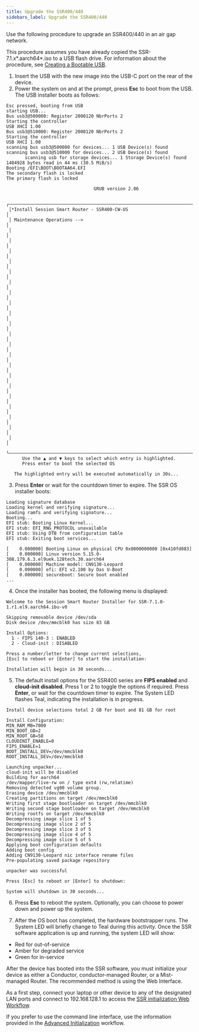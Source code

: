 ```yaml
---
title: Upgrade the SSR400/440
sidebars_label: Upgrade the SSR400/440
---
```


Use the following procedure to upgrade an SSR400/440 in an air gap network.

This procedure assumes you have already copied the SSR-7.1.x*.aarch64*.iso to a USB flash drive. For information about the procedure, see [Creating a Bootable USB](intro_creating_bootable_usb.md). 

1. Insert the USB with the new image into the USB-C port on the rear of the device.
2. Power the system on and at the prompt, press **Esc** to boot from the USB. The USB installer boots as follows:

```
Esc pressed, booting from USB
starting USB...
Bus usb3@500000: Register 2000120 NbrPorts 2
Starting the controller
USB XHCI 1.00
Bus usb3@510000: Register 2000120 NbrPorts 2
Starting the controller
USB XHCI 1.00
scanning bus usb3@500000 for devices... 1 USB Device(s) found
scanning bus usb3@510000 for devices... 2 USB Device(s) found
       scanning usb for storage devices... 1 Storage Device(s) found
1404928 bytes read in 44 ms (30.5 MiB/s)
Booting /EFI\BOOT\BOOTAA64.EFI
The secondary flash is locked
The primary flash is locked

                                 GRUB version 2.06

 ┌────────────────────────────────────────────────────────────────────────────
 │*Install Session Smart Router - SSR400-CW-US                                │ 
 │ Maintenance Operations -->                                                 │
 │                                                                            │
 │                                                                            │
 │                                                                            │
 │                                                                            │
 │                                                                            │
 │                                                                            │
 │                                                                            │
 │                                                                            │
 │                                                                            │
 │                                                                            │
 │                                                                            │
 │                                                                            │
 │                                                                            │
 │                                                                            │
 │                                                                            │
 │                                                                            │
 │                                                                            │
 │                                                                            │
 │                                                                            │
 │                                                                            │
 │                                                                            │
 └────────────────────────────────────────────────────────────────────────────┘
      Use the ▲ and ▼ keys to select which entry is highlighted.                                            
      Press enter to boot the selected OS
                                                                    
   The highlighted entry will be executed automatically in 30s...
```

3. Press **Enter** or wait for the countdown timer to expire. The SSR OS installer boots:

```
Loading signature database
Loading kernel and verifying signature...
Loading ramfs and verifying signature...
Booting...
EFI stub: Booting Linux Kernel...
EFI stub: EFI_RNG_PROTOCOL unavailable
EFI stub: Using DTB from configuration table
EFI stub: Exiting boot services...

[    0.000000] Booting Linux on physical CPU 0x0000000000 [0x410fd083]
[    0.000000] Linux version 5.15.0-308.179.6.3.el9uek.128tech.30.aarch64
[    0.000000] Machine model: CN9130-Leopard
[    0.000000] efi: EFI v2.100 by Das U-Boot
[    0.000000] secureboot: Secure boot enabled
...
```

4. Once the installer has booted, the following menu is displayed:

```
Welcome to the Session Smart Router Installer for SSR-7.1.0-1.r1.el9.aarch64.ibu-v0

Skipping removable device /dev/sda
Disk device /dev/mmcblk0 has size 83 GB

Install Options:
  1 - FIPS 140-3 : ENABLED 
  2 - Cloud-init : DISABLED

Press a number/letter to change current selections,
[Esc] to reboot or [Enter] to start the installation: 

Installation will begin in 30 seconds...
```

5. The default install options for the SSR400 series are **FIPS enabled** and **cloud-init disabled**. Press 1 or 2 to toggle the options if required. Press **Enter**, or wait for the countdown timer to expire. The System LED flashes Teal, indicating the installation is in progress.

``` 
Install device selections total 2 GB for boot and 81 GB for root

Install Configuration:
MIN_RAM_MB=7000
MIN_BOOT_GB=2
MIN_ROOT_GB=58
CLOUDINIT_ENABLE=0
FIPS_ENABLE=1
BOOT_INSTALL_DEV=/dev/mmcblk0
ROOT_INSTALL_DEV=/dev/mmcblk0

Launching unpacker...
cloud-init will be disabled
Building for aarch64
/dev/mapper/live-rw on / type ext4 (rw,relatime)
Removing detected vg00 volume group.
Erasing device /dev/mmcblk0
Creating partitions on target /dev/mmcblk0
Writing first stage bootloader on target /dev/mmcblk0
Writing second stage bootloader on target /dev/mmcblk0
Writing rootfs on target /dev/mmcblk0
Decompressing image slice 1 of 5
Decompressing image slice 2 of 5
Decompressing image slice 3 of 5
Decompressing image slice 4 of 5
Decompressing image slice 5 of 5
Applying boot configuration defaults
Adding boot config
Adding CN9130-Leopard nic interface rename files
Pre-populating saved package repository

unpacker was successful

Press [Esc] to reboot or [Enter] to shutdown:

System will shutdown in 30 seconds...
```

6. Press **Esc** to reboot the system. Optionally, you can choose to power down and power up the system. 

7. After the OS boot has completed, the hardware bootstrapper runs. The System LED will briefly change to Teal during this activity. Once the SSR software application is up and running, the system LED will show:

 - Red for out-of-service
 - Amber for degraded service
 - Green for in-service

After the device has booted into the SSR software, you must initialize your device as either a Conductor, conductor-managed Router, or a Mist-managed Router. The recommended method is using the Web Interface. 

As a first step, connect your laptop or other device to any of the designated LAN ports and connect to 192.168.128.1 to access the [SSR initialization Web Workflow](initialize_u-iso_device.md). 

If you prefer to use the command line interface, use the information provided in the [Advanced Initialization](initialize_u-iso_adv_workflow.md) workflow.


